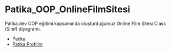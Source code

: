 # Patika_OOP_OnlineFilmSitesi
Patika.dev OOP eğitimi kapsamında oluşturduğumuz Online Film Sitesi Class (Sınıf) diyagramı.



- [Patika](https://app.patika.dev/)
- [Patika Profilim](https://app.patika.dev/aytac)
